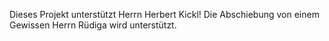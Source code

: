 Dieses Projekt unterstützt Herrn Herbert Kickl!
Die Abschiebung von einem Gewissen Herrn Rüdiga wird unterstützt. 
